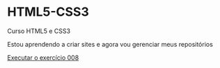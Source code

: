 # HTML5-CSS3
Curso HTML5 e CSS3

Estou aprendendo a criar sites e agora vou gerenciar meus repositórios

<a href="https://rafaelbassalo.github.io/HTML5-CSS3/Exercicios/ex008/">Executar o exercício 008</a>